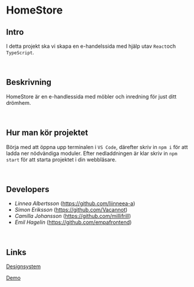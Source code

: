 # HomeStore

## Intro

I detta projekt ska vi skapa en e-handelssida med hjälp utav `React`och `TypeScript`.

<br>

## Beskrivning

HomeStore är en e-handlessida med möbler och inredning för just ditt drömhem.

<br>

## Hur man kör projektet

Börja med att öppna upp terminalen i `VS Code`, därefter skriv in `npm i` för att ladda ner nödvändiga moduler.
Efter nedladdningen är klar skriv in `npm start` för att starta projektet i din webbläsare.

<br>

## Developers

- _Linnea Albertsson_ (https://github.com/liinneea-a)
- _Simon Eriksson_ (https://github.com/Vacannot)
- _Camilla Johansson_ (https://github.com/millifrill)
- _Emil Hagelin_ (https://github.com/empafrontend)

<br>

## Links

[Designsystem](https://mui.com/)

[Demo]()